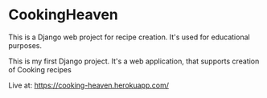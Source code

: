 # CookingHeaven
This is a Django web project for recipe creation. It's used for educational purposes.

This is my first Django project.
It's a web application, that supports creation of Cooking recipes

Live at: https://cooking-heaven.herokuapp.com/
